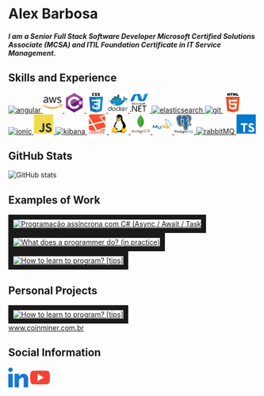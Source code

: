 # Alex Barbosa
##### I am a Senior Full Stack Software Developer Microsoft Certified Solutions Associate (MCSA) and ITIL Foundation Certificate in IT Service Management.

## Skills and Experience
<p align="left"> <a href="https://angular.io" target="_blank" rel="noreferrer"> <img src="https://angular.io/assets/images/logos/angular/angular.svg" alt="angular" width="40" height="40"/> </a> <a href="https://aws.amazon.com" target="_blank" rel="noreferrer"> <img src="https://raw.githubusercontent.com/devicons/devicon/master/icons/amazonwebservices/amazonwebservices-original-wordmark.svg" alt="aws" width="40" height="40"/> </a> <a href="https://www.w3schools.com/cs/" target="_blank" rel="noreferrer"> <img src="https://raw.githubusercontent.com/devicons/devicon/master/icons/csharp/csharp-original.svg" alt="csharp" width="40" height="40"/> </a> <a href="https://www.w3schools.com/css/" target="_blank" rel="noreferrer"> <img src="https://raw.githubusercontent.com/devicons/devicon/master/icons/css3/css3-original-wordmark.svg" alt="css3" width="40" height="40"/> </a> <a href="https://www.docker.com/" target="_blank" rel="noreferrer"> <img src="https://raw.githubusercontent.com/devicons/devicon/master/icons/docker/docker-original-wordmark.svg" alt="docker" width="40" height="40"/> </a> <a href="https://dotnet.microsoft.com/" target="_blank" rel="noreferrer"> <img src="https://raw.githubusercontent.com/devicons/devicon/master/icons/dot-net/dot-net-original-wordmark.svg" alt="dotnet" width="40" height="40"/> </a> <a href="https://www.elastic.co" target="_blank" rel="noreferrer"> <img src="https://www.vectorlogo.zone/logos/elastic/elastic-icon.svg" alt="elasticsearch" width="40" height="40"/> </a> <a href="https://git-scm.com/" target="_blank" rel="noreferrer"> <img src="https://www.vectorlogo.zone/logos/git-scm/git-scm-icon.svg" alt="git" width="40" height="40"/> </a> <a href="https://www.w3.org/html/" target="_blank" rel="noreferrer"> <img src="https://raw.githubusercontent.com/devicons/devicon/master/icons/html5/html5-original-wordmark.svg" alt="html5" width="40" height="40"/> </a> <a href="https://ionicframework.com" target="_blank" rel="noreferrer"> <img src="https://upload.wikimedia.org/wikipedia/commons/d/d1/Ionic_Logo.svg" alt="ionic" width="40" height="40"/> </a> <a href="https://developer.mozilla.org/en-US/docs/Web/JavaScript" target="_blank" rel="noreferrer"> <img src="https://raw.githubusercontent.com/devicons/devicon/master/icons/javascript/javascript-original.svg" alt="javascript" width="40" height="40"/> </a> <a href="https://www.elastic.co/kibana" target="_blank" rel="noreferrer"> <img src="https://www.vectorlogo.zone/logos/elasticco_kibana/elasticco_kibana-icon.svg" alt="kibana" width="40" height="40"/> </a> <a href="https://laravel.com/" target="_blank" rel="noreferrer"> <img src="https://raw.githubusercontent.com/devicons/devicon/master/icons/laravel/laravel-plain-wordmark.svg" alt="laravel" width="40" height="40"/> </a> <a href="https://www.linux.org/" target="_blank" rel="noreferrer"> <img src="https://raw.githubusercontent.com/devicons/devicon/master/icons/linux/linux-original.svg" alt="linux" width="40" height="40"/> </a> <a href="https://www.mongodb.com/" target="_blank" rel="noreferrer"> <img src="https://raw.githubusercontent.com/devicons/devicon/master/icons/mongodb/mongodb-original-wordmark.svg" alt="mongodb" width="40" height="40"/> </a> <a href="https://www.mysql.com/" target="_blank" rel="noreferrer"> <img src="https://raw.githubusercontent.com/devicons/devicon/master/icons/mysql/mysql-original-wordmark.svg" alt="mysql" width="40" height="40"/> </a> <a href="https://www.postgresql.org" target="_blank" rel="noreferrer"> <img src="https://raw.githubusercontent.com/devicons/devicon/master/icons/postgresql/postgresql-original-wordmark.svg" alt="postgresql" width="40" height="40"/> </a> <a href="https://www.rabbitmq.com" target="_blank" rel="noreferrer"> <img src="https://www.vectorlogo.zone/logos/rabbitmq/rabbitmq-icon.svg" alt="rabbitMQ" width="40" height="40"/> </a> <a href="https://www.typescriptlang.org/" target="_blank" rel="noreferrer"> <img src="https://raw.githubusercontent.com/devicons/devicon/master/icons/typescript/typescript-original.svg" alt="typescript" width="40" height="40"/> </a> </p>

## GitHub Stats
![GitHub stats](https://github-readme-stats.vercel.app/api?username=alexbarbosadev&show_icons=true&theme=tokyonight&count_private=true)

## Examples of Work
<a href="http://www.youtube.com/watch?feature=player_embedded&v=u8VkhwV0LLk" target="_blank"><img src="http://img.youtube.com/vi/u8VkhwV0LLk/0.jpg" 
alt="Programação assíncrona com C# (Async / Await / Task" width="240" height="180" border="10" /></a> <a href="http://www.youtube.com/watch?feature=player_embedded&v=CQSRiUOpO8s" target="_blank"><img src="http://img.youtube.com/vi/CQSRiUOpO8s/0.jpg" 
alt="What does a programmer do? (in practice)" width="240" height="180" border="10" /></a> <a href="http://www.youtube.com/watch?feature=player_embedded&v=0h4tcPQodl0" target="_blank"><img src="http://img.youtube.com/vi/0h4tcPQodl0/0.jpg" 
alt="How to learn to program? [tips]" width="240" height="180" border="10" /></a>

## Personal Projects
<a href="http://www.youtube.com/watch?feature=player_embedded&v=Uki2b7zpg_s" target="_blank"><img src="http://img.youtube.com/vi/Uki2b7zpg_s/0.jpg" 
alt="How to learn to program? [tips]" width="240" height="180" border="10" /></a>
<br/>
<a href="https://www.coinminer.com.br" target="_blank">www.coinminer.com.br</a>

## Social Information
[<img src='https://raw.githubusercontent.com/alexbarbosadev/alexbarbosadev/main/src/images/icons/linked-in.svg' alt='linkedin - Alex Barbosa Dev' height='40'>](https://www.linkedin.com/in/https://www.linkedin.com/in/alex-barbosa-dev)  [<img src='https://raw.githubusercontent.com/alexbarbosadev/alexbarbosadev/main/src/images/icons/youtube.svg' alt='YouTube - Alex Barbosa Dev' height='40'>](https://www.youtube.com/channel/https://www.youtube.com/channel/UC6srvoRtMNz0SGLEkO6zBmg)
